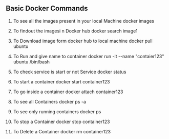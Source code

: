 ## Basic Docker Commands 

1. To see all the images present in your local Machine 
      docker images
   
2. To findout the imagesi n Docker hub
      docker search image1
   
3. To Download image form docker hub to local machine
      docker pull ubuntu
   
4. To Run and give name to container
      docker run -it --name "contaier123" ubuntu /bin/bash

5. To check service is start or not
      Service docker status

6. To start a container
      docker start container123
   
7. To go inside a container
      docker attach container123
   
8. To see all Containers
      docker ps -a
9. To see only running containers
      docker ps
    
10. To stop a Container
     docker stop container123
    
11. To Delete a Container
     docker rm container123
        
      
